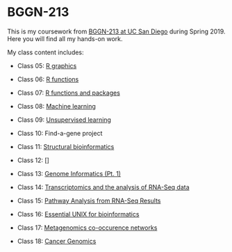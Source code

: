 # BGGN-213

This is my coursework from [BGGN-213 at UC San Diego](http://bioboot.github.io/bggn213_S19/) during Spring 2019. Here you will find all my hands-on work.

My class content includes:

- Class 05: [R graphics](https://github.com/xiaohui121/bggn213/blob/master/class05/class05.md)

- Class 06: [R functions](https://github.com/xiaohui121/bggn213/blob/master/class06/class06.md)

- Class 07: [R functions and packages](https://github.com/xiaohui121/bggn213/blob/master/class07/class07.md)

- Class 08: [Machine learning](https://github.com/xiaohui121/bggn213/blob/master/class08/class08.md)

- Class 09: [Unsupervised learning](https://github.com/xiaohui121/bggn213/blob/master/class09/class09.md)

- Class 10: Find-a-gene project

- Class 11: [Structural bioinformatics](https://github.com/xiaohui121/bggn213/blob/master/class11/class11.md)

- Class 12: []

- Class 13: [Genome Informatics (Pt. 1)](https://github.com/xiaohui121/bggn213/blob/master/class13/class13.md)

- Class 14: [Transcriptomics and the analysis of RNA-Seq data](https://github.com/xiaohui121/bggn213/blob/master/class14/class14.md)

- Class 15: [Pathway Analysis from RNA-Seq Results](https://github.com/xiaohui121/bggn213/blob/master/class15/class15.md)

- Class 16: [Essential UNIX for bioinformatics](https://github.com/xiaohui121/bggn213/blob/master/class16/class16.md)

- Class 17: [Metagenomics co-occurence networks](https://github.com/xiaohui121/bggn213/blob/master/class17/class17.md)

- Class 18: [Cancer Genomics](https://github.com/xiaohui121/bggn213/blob/master/class18/class18.md)

